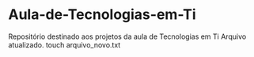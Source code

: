 # Aula-de-Tecnologias-em-Ti
Repositório destinado aos projetos da aula de Tecnologias em Ti
Arquivo atualizado.
touch arquivo_novo.txt
